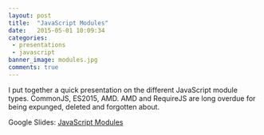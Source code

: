 ```yaml
---
layout: post
title:  "JavaScript Modules"
date:   2015-05-01 10:09:34
categories:
 - presentations
 - javascript
banner_image: modules.jpg
comments: true
---
```

I put together a quick presentation on the different JavaScript module types. CommonJS, ES2015, AMD. AMD and RequireJS are long overdue for being expunged, deleted and forgotten about.

Google Slides: [JavaScript Modules](https://docs.google.com/presentation/d/1qOOLIQWjvzvhjhcRLSNYVSheqK5HOSgH4IJWLI4YS0s/edit?usp=sharing)